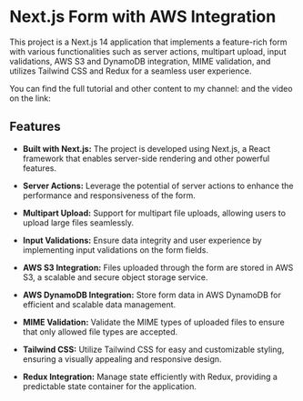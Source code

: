 # Next.js Form with AWS Integration

This project is a Next.js 14 application that implements a feature-rich form with various functionalities such as server actions, multipart upload, input validations, AWS S3 and DynamoDB integration, MIME validation, and utilizes Tailwind CSS and Redux for a seamless user experience.

You can find the full tutorial and other content to my channel:
and the video on the link:

## Features

- **Built with Next.js:** The project is developed using Next.js, a React framework that enables server-side rendering and other powerful features.

- **Server Actions:** Leverage the potential of server actions to enhance the performance and responsiveness of the form.

- **Multipart Upload:** Support for multipart file uploads, allowing users to upload large files seamlessly.

- **Input Validations:** Ensure data integrity and user experience by implementing input validations on the form fields.

- **AWS S3 Integration:** Files uploaded through the form are stored in AWS S3, a scalable and secure object storage service.

- **AWS DynamoDB Integration:** Store form data in AWS DynamoDB for efficient and scalable data management.

- **MIME Validation:** Validate the MIME types of uploaded files to ensure that only allowed file types are accepted.

- **Tailwind CSS:** Utilize Tailwind CSS for easy and customizable styling, ensuring a visually appealing and responsive design.

- **Redux Integration:** Manage state efficiently with Redux, providing a predictable state container for the application.
